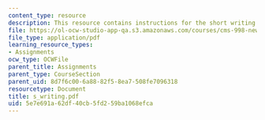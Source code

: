 ```yaml
---
content_type: resource
description: This resource contains instructions for the short writing assignment.
file: https://ol-ocw-studio-app-qa.s3.amazonaws.com/courses/cms-998-new-media-literacies-spring-2007/5e7e691a62df40cb5fd259ba1068efca_s_writing.pdf
file_type: application/pdf
learning_resource_types:
- Assignments
ocw_type: OCWFile
parent_title: Assignments
parent_type: CourseSection
parent_uid: 8d7f6c00-6a88-82f5-8ea7-508fe7096318
resourcetype: Document
title: s_writing.pdf
uid: 5e7e691a-62df-40cb-5fd2-59ba1068efca
---
```

